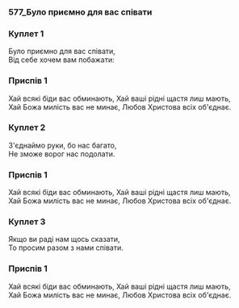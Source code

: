 ### 577_Було приємно для вас співати
### Куплет 1
Було приємно для вас співати, <br/>Від себе хочем вам побажати:
### Приспів 1
Хай всякі біди вас обминають, Хай ваші рідні щастя лиш мають, <br/>Хай Божа милість вас не минає, Любов Христова всіх об'єднає.
### Куплет 2
З'єднаймо руки, бо нас багато, <br/>Не зможе ворог нас подолати.
### Приспів 1
Хай всякі біди вас обминають, Хай ваші рідні щастя лиш мають, <br/>Хай Божа милість вас не минає, Любов Христова всіх об'єднає.
### Куплет 3
Якщо ви раді нам щось сказати, <br/>То просим разом з нами співати.
### Приспів 1
Хай всякі біди вас обминають, Хай ваші рідні щастя лиш мають, <br/>Хай Божа милість вас не минає, Любов Христова всіх об'єднає.
